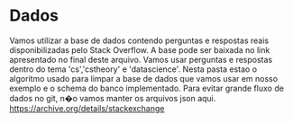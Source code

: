 # Dados

Vamos utilizar a base de dados contendo perguntas e respostas reais disponibilizadas pelo Stack Overflow. A base pode ser baixada no link apresentado no final deste arquivo. Vamos usar perguntas e respostas dentro do tema 'cs','cstheory' e 'datascience'.
Nesta pasta estao o algoritmo usado para limpar a base de dados que vamos usar em nosso exemplo e o schema do banco implementado.
Para evitar grande fluxo de dados no git, n�o vamos manter os arquivos json aqui.
https://archive.org/details/stackexchange